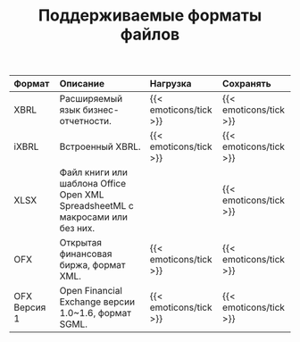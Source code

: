 ﻿---
title: Поддерживаемые форматы файлов
keywords: finance,xbrl,ixbrl,xlsx,ofx
type: docs
weight: 20
url: /ru/net/supported-file-formats/
description:  C# Finance Библиотека API поддерживает форматы файлов, включая XBRL, iXBRL, XLSX и OFX.
---
|**Формат**|**Описание**|**Нагрузка**|**Сохранять**|
|:- |:- |:- |:- |
|XBRL|Расширяемый язык бизнес-отчетности.|{{< emoticons/tick >}}|{{< emoticons/tick >}}|
|iXBRL|Встроенный XBRL.|{{< emoticons/tick >}}|{{< emoticons/tick >}}|
|XLSX|Файл книги или шаблона Office Open XML SpreadsheetML с макросами или без них.||{{< emoticons/tick >}}|
|OFX|Открытая финансовая биржа, формат XML.|{{< emoticons/tick >}}|{{< emoticons/tick >}}|
|OFX Версия 1|Open Financial Exchange версии 1.0~1.6, формат SGML.|{{< emoticons/tick >}}|{{< emoticons/tick >}}|
